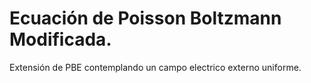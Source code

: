 # Ecuación de Poisson Boltzmann Modificada.

Extensión de PBE contemplando un campo electrico externo uniforme.
